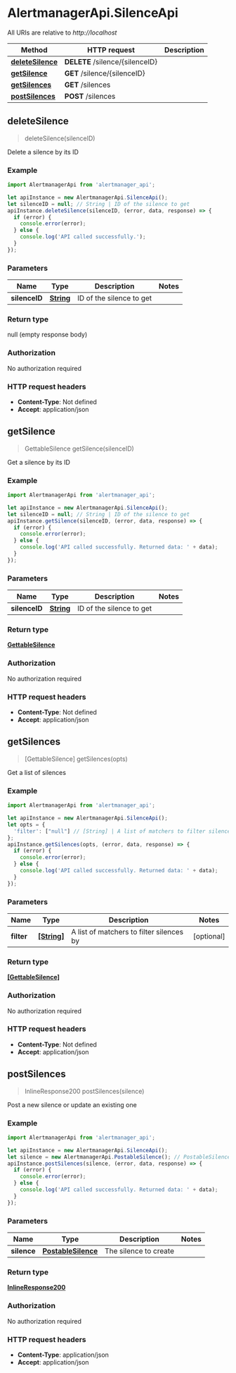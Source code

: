 # AlertmanagerApi.SilenceApi

All URIs are relative to *http://localhost*

Method | HTTP request | Description
------------- | ------------- | -------------
[**deleteSilence**](SilenceApi.md#deleteSilence) | **DELETE** /silence/{silenceID} | 
[**getSilence**](SilenceApi.md#getSilence) | **GET** /silence/{silenceID} | 
[**getSilences**](SilenceApi.md#getSilences) | **GET** /silences | 
[**postSilences**](SilenceApi.md#postSilences) | **POST** /silences | 



## deleteSilence

> deleteSilence(silenceID)



Delete a silence by its ID

### Example

```javascript
import AlertmanagerApi from 'alertmanager_api';

let apiInstance = new AlertmanagerApi.SilenceApi();
let silenceID = null; // String | ID of the silence to get
apiInstance.deleteSilence(silenceID, (error, data, response) => {
  if (error) {
    console.error(error);
  } else {
    console.log('API called successfully.');
  }
});
```

### Parameters


Name | Type | Description  | Notes
------------- | ------------- | ------------- | -------------
 **silenceID** | [**String**](.md)| ID of the silence to get | 

### Return type

null (empty response body)

### Authorization

No authorization required

### HTTP request headers

- **Content-Type**: Not defined
- **Accept**: application/json


## getSilence

> GettableSilence getSilence(silenceID)



Get a silence by its ID

### Example

```javascript
import AlertmanagerApi from 'alertmanager_api';

let apiInstance = new AlertmanagerApi.SilenceApi();
let silenceID = null; // String | ID of the silence to get
apiInstance.getSilence(silenceID, (error, data, response) => {
  if (error) {
    console.error(error);
  } else {
    console.log('API called successfully. Returned data: ' + data);
  }
});
```

### Parameters


Name | Type | Description  | Notes
------------- | ------------- | ------------- | -------------
 **silenceID** | [**String**](.md)| ID of the silence to get | 

### Return type

[**GettableSilence**](GettableSilence.md)

### Authorization

No authorization required

### HTTP request headers

- **Content-Type**: Not defined
- **Accept**: application/json


## getSilences

> [GettableSilence] getSilences(opts)



Get a list of silences

### Example

```javascript
import AlertmanagerApi from 'alertmanager_api';

let apiInstance = new AlertmanagerApi.SilenceApi();
let opts = {
  'filter': ["null"] // [String] | A list of matchers to filter silences by
};
apiInstance.getSilences(opts, (error, data, response) => {
  if (error) {
    console.error(error);
  } else {
    console.log('API called successfully. Returned data: ' + data);
  }
});
```

### Parameters


Name | Type | Description  | Notes
------------- | ------------- | ------------- | -------------
 **filter** | [**[String]**](String.md)| A list of matchers to filter silences by | [optional] 

### Return type

[**[GettableSilence]**](GettableSilence.md)

### Authorization

No authorization required

### HTTP request headers

- **Content-Type**: Not defined
- **Accept**: application/json


## postSilences

> InlineResponse200 postSilences(silence)



Post a new silence or update an existing one

### Example

```javascript
import AlertmanagerApi from 'alertmanager_api';

let apiInstance = new AlertmanagerApi.SilenceApi();
let silence = new AlertmanagerApi.PostableSilence(); // PostableSilence | The silence to create
apiInstance.postSilences(silence, (error, data, response) => {
  if (error) {
    console.error(error);
  } else {
    console.log('API called successfully. Returned data: ' + data);
  }
});
```

### Parameters


Name | Type | Description  | Notes
------------- | ------------- | ------------- | -------------
 **silence** | [**PostableSilence**](PostableSilence.md)| The silence to create | 

### Return type

[**InlineResponse200**](InlineResponse200.md)

### Authorization

No authorization required

### HTTP request headers

- **Content-Type**: application/json
- **Accept**: application/json

